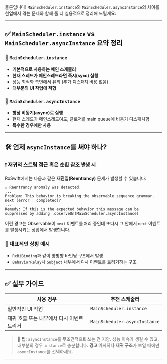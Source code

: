 물론입니다! `MainScheduler.instance`와 `MainScheduler.asyncInstance`의 차이를 현업에서 겪는 문제와 함께 좀 더 실용적으로 정리해 드릴게요:

---

## ✅ `MainScheduler.instance` vs `MainScheduler.asyncInstance` 요약 정리

### 🔹 `MainScheduler.instance`

* **기본적으로 사용하는 메인 스케줄러**
* **현재 스레드가 메인스레드라면 즉시(sync) 실행**
* 성능 최적화 측면에서 유리 (추가 디스패치 비용 없음)
* **대부분의 UI 작업에 적합**

### 🔹 `MainScheduler.asyncInstance`

* **항상 비동기(async)로 실행**
* 현재 스레드가 메인스레드여도, 클로저를 main queue에 비동기 디스패치함
* **특수한 경우에만 사용**

---

## 🛠 언제 `asyncInstance`를 써야 하나?

### ❗️ 재귀적 스트림 접근 혹은 순환 참조 발생 시

RxSwift에서는 다음과 같은 **재진입(Reentrancy)** 문제가 발생할 수 있습니다:

```plaintext
⚠️ Reentrancy anomaly was detected.
...
Problem: This behavior is breaking the observable sequence grammar. next (error | completed)?
...
Remedy: If this is the expected behavior this message can be suppressed by adding .observeOn(MainScheduler.asyncInstance)
```

이런 경고는 Observable이 `next` 이벤트를 처리 중인데 또다시 그 안에서 `next` 이벤트를 발생시키는 상황에서 발생합니다.

### 🧪 대표적인 상황 예시

* `RxBiBinding`과 같이 양방향 바인딩 구조에서 발생
* `BehaviorRelay`나 `Subject` 내부에서 다시 이벤트를 트리거하는 구조

---

## ✅ 실무 가이드

| 사용 경우                    | 추천 스케줄러                       |
| ------------------------ | ----------------------------- |
| 일반적인 UI 작업               | `MainScheduler.instance`      |
| 재귀 호출 또는 내부에서 다시 이벤트 트리거 | `MainScheduler.asyncInstance` |

> 📌 **팁**: `asyncInstance`를 무조건적으로 쓰는 건 지양. 성능 이슈가 생길 수 있고, 대부분의 경우 `instance`로 충분합니다. **경고 메시지나 재귀 구조**가 보일 때에만 `asyncInstance`를 선택하세요.

---